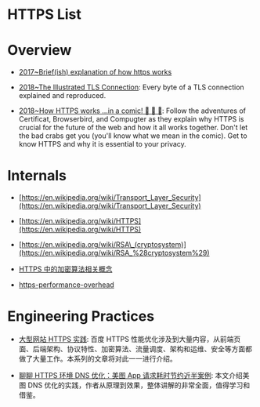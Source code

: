 # HTTPS List

# Overview

- [2017~Brief(ish) explanation of how https works](https://dev.to/ruidfigueiredo/briefish-explanation-of-how-https-works)

- [2018~The Illustrated TLS Connection](https://tls.ulfheim.net): Every byte of a TLS connection explained and reproduced.

- [2018~How HTTPS works ...in a comic! 🌈 🎉 🍕](https://howhttps.works/): Follow the adventures of Certificat, Browserbird, and Compugter as they explain why HTTPS is crucial for the future of the web and how it all works together. Don't let the bad crabs get you (you'll know what we mean in the comic). Get to know HTTPS and why it is essential to your privacy.

# Internals

- [https://en.wikipedia.org/wiki/Transport_Layer_Security](https://en.wikipedia.org/wiki/Transport_Layer_Security)

- [https://en.wikipedia.org/wiki/HTTPS](https://en.wikipedia.org/wiki/HTTPS)

- [https://en.wikipedia.org/wiki/RSA\_(cryptosystem)](https://en.wikipedia.org/wiki/RSA_%28cryptosystem%29)

- [HTTPS 中的加密算法相关概念](http://foofish.net/https-symmetric.html)

- [https-performance-overhead](https://www.keycdn.com/blog/https-performance-overhead/)

# Engineering Practices

- [大型网站 HTTPS 实践](https://mp.weixin.qq.com/s/bdLtUPDykAMCb_TR0nOdpw): 百度 HTTPS 性能优化涉及到大量内容，从前端页面、后端架构、协议特性、加密算法、流量调度、架构和运维、安全等方面都做了大量工作。本系列的文章将对此一一进行介绍。

- [聊聊 HTTPS 环境 DNS 优化：美图 App 请求耗时节约近半案例](https://mp.weixin.qq.com/s/-6A3101iUkYF0lULaebH-g): 本文介绍美图 DNS 优化的实践，作者从原理到效果，整体讲解的非常全面，值得学习和借鉴。
